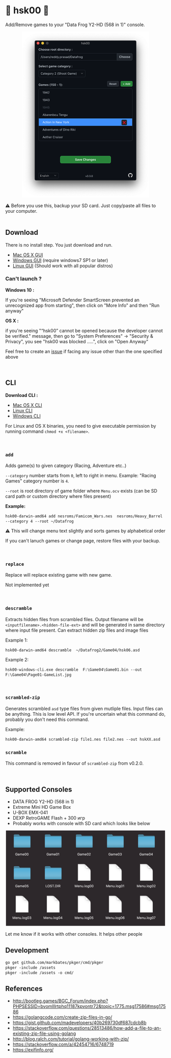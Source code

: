 # 🚧 hsk00 🚧

Add/Remove games to your "Data Frog Y2-HD (568 in 1)" console.

<p align="center">
<img src="app-screenshot.png" alt="hsk00-osx-screenshot" width="400" />
</p>

⚠️ Before you use this, backup your SD card. Just copy/paste all files to your computer.
<br />
<br />

## Download

There is no install step. You just download and run.

- [Mac OS X GUI](https://github.com/dev-drprasad/hsk00/releases/latest/download/hsk00-osx.dmg)
- [Windows GUI](https://github.com/dev-drprasad/hsk00/releases/latest/download/hsk00-windows.exe) (require windows7 SP1 or later)
- [Linux GUI](https://github.com/dev-drprasad/hsk00/releases/latest/download/hsk00-linux-gui.tar.gz) (Should work with all popular distros)

### Can't launch ?

**Windows 10 :**

If you're seeing "Microsoft Defender SmartScreen prevented an unrecognized app from starting", then click on "More Info" and then "Run anyway"

**OS X :**

if you're seeing "“hsk00” cannot be opened because the developer cannot be verified." message, then go to "System Preferences" -> "Security & Privacy", you see "hsk00 was blocked .....", click on "Open Anyway"

Feel free to create an [issue](https://github.com/dev-drprasad/hsk00/issues/new) if facing any issue other than the one specified above

<br />

## CLI

**Download CLI :**

- [Mac OS X CLI](https://github.com/dev-drprasad/hsk00/releases/download/latest/hsk00-osx-cli)
- [Linux CLI](https://github.com/dev-drprasad/hsk00/releases/download/latest/hsk00-linux-cli)
- [Windows CLI](https://github.com/dev-drprasad/hsk00/releases/download/latest/hsk00-windows-cli.exe)

For Linux and OS X binaries, you need to give executable permission by running command `chmod +x <filename>`.

<br />

### `add`

Adds game(s) to given category (Racing, Adventure etc..)

`--category` number starts from `0`, left to right in menu. Example: "Racing Games" category number is `4`.

`--root` is root directory of game folder where `Menu.ocv` exists (can be SD card path or custom directory where files present)

**Example:**

```shell
hsk00-darwin-amd64 add nesroms/Famicom_Wars.nes  nesroms/Heavy_Barrel --category 4 --root ~/Datafrog
```

⚠️ This will change menu text slightly and sorts games by alphabetical order

If you can't lanuch games or change page, restore files with your backup.

<br />

### `replace`

Replace will replace existing game with new game.

Not implemented yet

<br />

### `descramble`

Extracts hidden files from scrambled files. Output filename will be `<inputfilename>.<hidden-file-ext>` and will be generated in same directory where input file present. Can extract hidden zip files and image files

Example 1:

```
hsk00-darwin-amd64 descramble  ~/Datafrog2/Game04/hsk06.asd
```

Example 2:

```
hsk00-windows-cli.exe descramble  F:\Game04\Game01.bin --out F:\Game04\Page01-GameList.jpg
```

<br />

### `scrambled-zip`

Generates scrambled `asd` type files from given mutliple files. Input files can be anything. This is low level API. If you're uncertain what this command do, probably you don't need this command.

Example:

```
hsk00-darwin-amd64 scrambled-zip file1.nes file2.nes --out hskXX.asd
```

### `scramble`

This command is removed in favour of `scrambled-zip` from v0.2.0.

<br />

## Supported Consoles

- DATA FROG Y2-HD (568 in 1)
- Extreme Mini HD Game Box
- U-BOX EMX-041
- DEXP RetroGAME Flash + 300 игр
- Probably works with console with SD card which looks like below

<p align="center">
<img  src="./sd-layout.png" alt="data-frog-sd-card-files" width="500" />
</p>

Let me know if it works with other consoles. It helps other people

## Development

```
go get github.com/markbates/pkger/cmd/pkger
pkger -include /assets
pkger -include /assets -o cmd/
```

## References

- http://bootleg.games/BGC_Forum/index.php?PHPSESSID=bvomlllrtphq11187kpvontr72&topic=1775.msg17586#msg17586
- https://golangcode.com/create-zip-files-in-go/
- https://gist.github.com/madevelopers/40b269730df687cdcb8b
- https://stackoverflow.com/questions/28513486/how-add-a-file-to-an-existing-zip-file-using-golang
- http://blog.ralch.com/tutorial/golang-working-with-zip/
- https://stackoverflow.com/a/42454716/6748719
- https://exifinfo.org/
